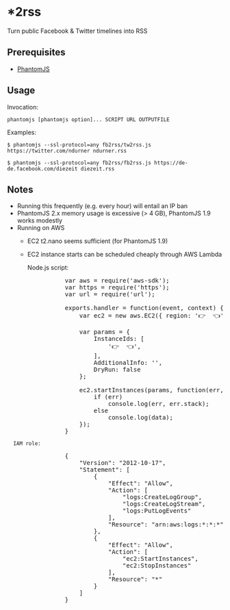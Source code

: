 *2rss
======

Turn public Facebook & Twitter timelines into RSS


Prerequisites
-------------
* [PhantomJS](http://phantomjs.org/)

Usage
-----
Invocation:

    phantomjs [phantomjs option]... SCRIPT URL OUTPUTFILE

Examples:

    $ phantomjs --ssl-protocol=any fb2rss/tw2rss.js https://twitter.com/ndurner ndurner.rss

    $ phantomjs --ssl-protocol=any fb2rss/fb2rss.js https://de-de.facebook.com/diezeit diezeit.rss

Notes
-----
 * Running this frequently (e.g. every hour) will entail an IP ban
 * PhantomJS 2.x memory usage is excessive (> 4 GB), PhantomJS 1.9 works modestly
 * Running on AWS
    * EC2 t2.nano seems sufficient (for PhantomJS 1.9)
    * EC2 instance starts can be scheduled cheaply through AWS Lambda
      
      Node.js script:
<pre>
                var aws = require('aws-sdk');
                var https = require('https');
                var url = require('url');
                
                exports.handler = function(event, context) {
                    var ec2 = new aws.EC2({ region: '&#x1F449; <instance region here> &#x1F448;' });
                
                    var params = {
                        InstanceIds: [
                            '&#x1F449; <instance-id-here> &#x1F448;',
                        ],
                        AdditionalInfo: '',
                        DryRun: false
                    };
                    
                    ec2.startInstances(params, function(err, data) {
                        if (err)
                            console.log(err, err.stack);
                        else
                            console.log(data);
                    });    
                }
</pre>    
      IAM role:
<pre>
                {
                    "Version": "2012-10-17",
                    "Statement": [
                        {
                            "Effect": "Allow",
                            "Action": [
                                "logs:CreateLogGroup",
                                "logs:CreateLogStream",
                                "logs:PutLogEvents"
                            ],
                            "Resource": "arn:aws:logs:*:*:*"
                        },
                        {
                            "Effect": "Allow",
                            "Action": [
                                "ec2:StartInstances",
                                "ec2:StopInstances"
                            ],
                            "Resource": "*"
                        }
                    ]
                }
</pre>
